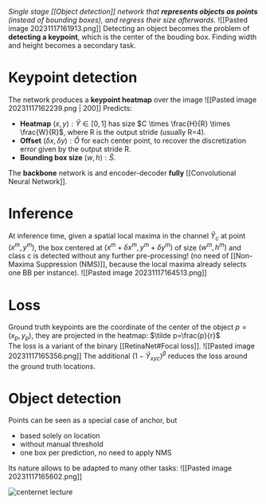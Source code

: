 _Single stage [[Object detection]] network that **represents objects as points** (instead of bounding boxes), and regress their size afterwards._
![[Pasted image 20231117161913.png]]
Detecting an object becomes the problem of **detecting a keypoint**, which is the center of the bouding box.
Finding width and height becomes a secondary task.

# Keypoint detection
The network produces a **keypoint heatmap** over the image
![[Pasted image 20231117162239.png | 200]]
Predicts:
- **Heatmap** $(x,y): \hat Y \in [0,1]$  has size $C \times \frac{H}{R} \times \frac{W}{R}$, where R is the output stride (usually R=4).
- **Offset** $(\delta x, \delta y): \hat O$ for each center point, to recover the discretization error given by the output stride R.
- **Bounding box size** $(w,h):\hat S$.

The **backbone** network is and encoder-decoder **fully** [[Convolutional Neural Network]].

# Inference
At inference time, given a spatial local maxima in the channel $\hat Y_{c}$ at point $(x^{m}, y^{m})$, the box centered at $(x^{m}+\delta x^{m}, y^{m} + \delta y^{m})$ of size $(w^{m}, h^{m})$ and class c is detected without any further pre-processing! (no need of [[Non-Maxima Suppression (NMS)]], because the local maxima already selects one BB per instance).
![[Pasted image 20231117164513.png]]


# Loss
Ground truth keypoints are the coordinate of the center of the object $p=(x_{p}, y_{p})$, they are projected in the heatmap: $\tilde p=\frac{p}{r}$  
The loss is a variant of the binary [[RetinaNet#Focal loss]].
![[Pasted image 20231117165356.png]]
The additional $(1-\hat Y_{xyc})^\beta$ reduces the loss around the ground truth locations.

# Object detection
Points can be seen as a special case of anchor, but
- based solely on location
- without manual threshold
- one box per prediction, no need to apply NMS

Its nature allows to be adapted to many other tasks:
![[Pasted image 20231117165602.png]]

![centernet lecture](https://www.youtube.com/watch?v=pDqoJNJfEZo)